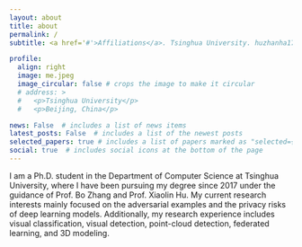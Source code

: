 ```yaml
---
layout: about
title: about
permalink: /
subtitle: <a href='#'>Affiliations</a>. Tsinghua University. huzhanha17@mails.tsinghua.edu.cn.

profile:
  align: right
  image: me.jpeg
  image_circular: false # crops the image to make it circular
  # address: >
  #   <p>Tsinghua University</p>
  #   <p>Beijing, China</p>

news: False  # includes a list of news items
latest_posts: False  # includes a list of the newest posts
selected_papers: true # includes a list of papers marked as "selected={true}"
social: true  # includes social icons at the bottom of the page
---
```


I am a Ph.D. student in the Department of Computer Science at Tsinghua University, where I have been pursuing my degree since 2017 under the guidance of Prof. Bo Zhang and Prof. Xiaolin Hu. My current research interests mainly focused on the adversarial examples and the privacy risks of deep learning models. Additionally, my research experience includes visual classification, visual detection, point-cloud detection, federated learning, and 3D modeling.
